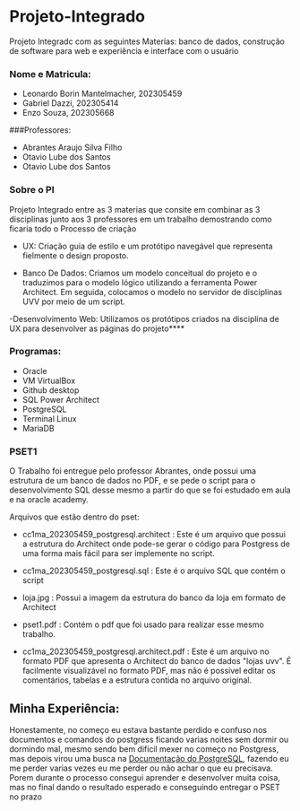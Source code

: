 # Projeto-Integrado
Projeto Integradc com as seguintes Materias: banco de dados, construção de software para web e experiência e interface com o usuário

### Nome e Matricula:
- Leonardo Borin Mantelmacher, 202305459
- Gabriel Dazzi, 202305414
- Enzo Souza, 202305668

###Professores:
- Abrantes Araujo Silva Filho
- Otavio Lube dos Santos
- Otavio Lube dos Santos


### Sobre o PI
Projeto Integrado entre as 3 materias que consite em combinar as 3 disciplinas junto aos 3 professores em um trabalho demostrando como ficaria todo o Processo de criação

- UX:
  Criação guia de estilo e um protótipo navegável que representa fielmente o design proposto.

- Banco De Dados:
  Criamos um modelo conceitual do projeto e o traduzimos para o modelo lógico utilizando a ferramenta Power Architect. Em seguida, colocamos o modelo no servidor de disciplinas UVV por meio de um script.

-Desenvolvimento Web:
Utilizamos os protótipos criados na disciplina de UX para desenvolver as páginas do projeto****



### Programas:
- Oracle
- VM VirtualBox
- Github desktop
- SQL Power Architect
- PostgreSQL
- Terminal Linux
- MariaDB

### PSET1
O Trabalho foi entregue pelo professor Abrantes, onde possui uma estrutura de um banco de dados  no PDF, e se pede o script para o desenvolvimento SQL desse mesmo a partir do que se foi estudado em aula e na oracle academy.

Arquivos que estão dentro do pset:
- cc1ma_202305459_postgresql.architect
: Este é um arquivo que possui a estrutura do Architect onde pode-se gerar o código para Postgress de uma forma mais fácil para ser implemente no script.

- cc1ma_202305459_postgresql.sql
: Este é o arquivo SQL que contém o script

- loja.jpg
: Possui a imagem da estrutura do banco da loja em formato de Architect

- pset1.pdf
: Contém o pdf que foi usado para realizar esse mesmo trabalho.

- cc1ma_202305459_postgresql.architect.pdf
: Este é um arquivo no formato PDF que apresenta o Architect do banco de dados "lojas uvv". É facilmente visualizável no formato PDF, mas não é possível editar os comentários, tabelas e a estrutura contida no arquivo original.

## Minha Experiência:
Honestamente, no começo eu estava bastante perdido e confuso nos documentos e comandos do postgress ficando varias noites sem dormir ou dormindo mal, mesmo sendo bem dificil mexer no começo no Postgress, mas depois virou uma busca na [Documentação do PostgreSQL](https://www.postgresql.org/files/documentation/pdf/15/postgresql-15-A4.pdf), fazendo eu me perder varias vezes eu me perder ou não achar o que eu precisava. Porem durante o processo consegui aprender e desenvolver muita coisa, mas no final dando o resultado esperado e conseguindo entregar o PSET no prazo
